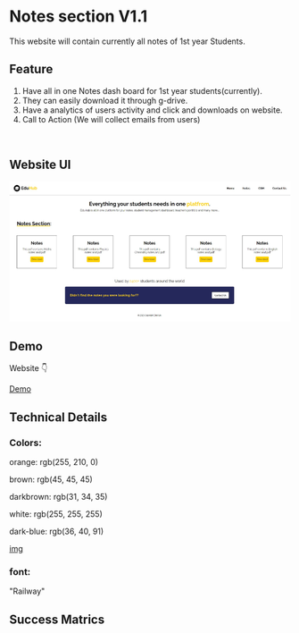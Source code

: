 # Notes section V1.1

  This website will contain currently all notes of 1st year Students.



## Feature

1. Have all in one Notes dash board for 1st year students(currently).
2. They can easily download it through g-drive.
3. Have a analytics of users activity and click and downloads on website.
4. Call to Action (We will collect emails from users)



&nbsp;
## Website UI

<img src="static/result/Version1.jpg" alt="HI.." height='250'>
<!-- ![Version1](/static/result/Version1.jpg) -->


## Demo

Website 👇

[Demo](https://mohdfaizan5.github.io/eduhub/)


## Technical Details

### Colors:

orange:    rgb(255, 210, 0)

brown:      rgb(45, 45, 45)

darkbrown:  rgb(31, 34, 35) 

white:      rgb(255, 255, 255)

dark-blue:  rgb(36, 40, 91)

[img](/assets/color-pallete.PNG)

### font:
"Railway"

## Success Matrics